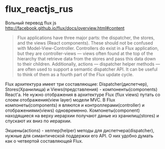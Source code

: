 flux_reactjs_rus
================

Вольный перевод flux js
http://facebook.github.io/flux/docs/overview.html#content

> Flux applications have three major parts: the dispatcher, the stores, and the views (React components). 
These should not be confused with Model-View-Controller. Controllers do exist in a Flux application, 
but they are controller-views — views often found at the top of the hierarchy that retrieve data from 
the stores and pass this data down to their children. Additionally, actions — dispatcher helper 
methods — are often used to support a semantic dispatcher API. It can be useful to think of them as a 
fourth part of the Flux update cycle.

Flux архитектура имеет три составляющие: Dispatcher(диспетчер), Stores(Хранилища) и Views(представления) - 
компоненты(components) React'a. Не нужно отображения в архитектуре Flux (flux views) путать со слоем 
отображения(view layer) модели MVC. В Flux компонеты(components) я вляются и контроллерами(controller) и 
отображениями(views) одновременно. Компонеты(component) находящиеся на верху иерархии получают даные из 
хранилищ(stores) и спускают их вниз по иерархии.

Экшены(actions) - хелпер(helper) методы для диспетчера(dispatcher), нужные для симантической поддержки его API.
О них удобно думать как о четвертой составляющей Flux.
